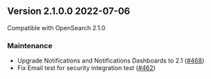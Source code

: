 ## Version 2.1.0.0 2022-07-06

Compatible with OpenSearch 2.1.0

### Maintenance

* Upgrade Notifications and Notifications Dashboards to 2.1 ([#468](https://github.com/opensearch-project/notifications/pull/468))
* Fix Email test for security integration test ([#462](https://github.com/opensearch-project/notifications/pull/462))
